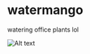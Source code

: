 # watermango
watering office plants lol

![Alt text](C:\Users\shabari.shenoy\Downloads\image.png?raw=true "Title")

